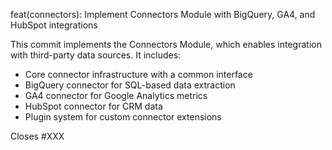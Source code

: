 feat(connectors): Implement Connectors Module with BigQuery, GA4, and HubSpot integrations

This commit implements the Connectors Module, which enables integration with 
third-party data sources. It includes:

- Core connector infrastructure with a common interface
- BigQuery connector for SQL-based data extraction
- GA4 connector for Google Analytics metrics
- HubSpot connector for CRM data
- Plugin system for custom connector extensions

Closes #XXX 
